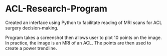 # ACL-Research-Program


Created an interface using Python to facilitate reading of MRI scans for ACL surgery decision-making.


Program takes a screenshot then allows user to plot 10 points on the image. In practice, the image is an MRI of an ACL. The points are then used to create a power trendline. 
